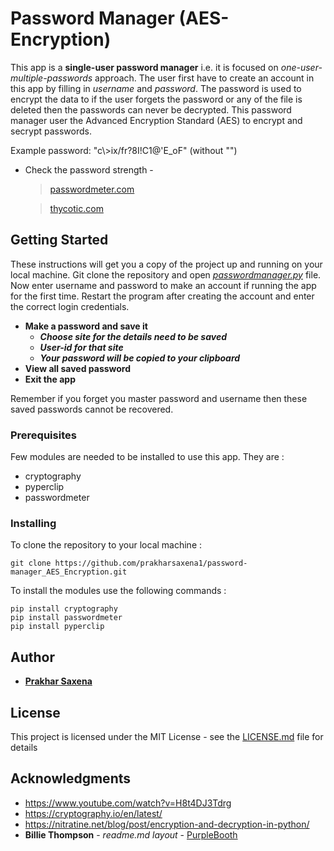 # Password Manager (AES-Encryption)

This app is a __single-user password manager__ i.e. it is focused on *one-user-multiple-passwords* approach. The user first have to create an account in this app by filling in *username* and *password*. The password is used to encrypt the data to if the user forgets the password or any of the file is deleted then the passwords can never be decrypted.
This password manager user the Advanced Encryption Standard (AES) to encrypt and secrypt passwords.

Example password:  "c\\>ix/fr?8I!C1@'E_oF" (without "")

- Check the password strength -

  > [passwordmeter.com](http://www.passwordmeter.com/)

  > [thycotic.com](https://thycotic.com/resources/password-strength-checker/)



## Getting Started

These instructions will get you a copy of the project up and running on your local machine. Git clone the repository and open _[passwordmanager.py](passwordmanager.py "app")_ file. Now enter username and password to make an account if running the app for the first time. Restart the program after creating the account and enter the correct login credentials.
- __Make a password and save it__
  - __*Choose site for the details need to be saved*__
  - __*User-id for that site*__
  - __*Your password will be copied to your clipboard*__
- __View all saved password__
- __Exit the app__

Remember if you forget you master password and username then these saved passwords cannot be recovered.

### Prerequisites

Few modules are needed to be installed to use this app. They are :
- cryptography
- pyperclip
- passwordmeter

### Installing

To clone the repository to your local machine :
```
git clone https://github.com/prakharsaxena1/password-manager_AES_Encryption.git
```

To install the modules use the following commands :
```
pip install cryptography
pip install passwordmeter
pip install pyperclip
```

## Author

* [__Prakhar Saxena__](https://twitter.com/_thunder_cs)

## License

This project is licensed under the MIT License - see the [LICENSE.md](LICENSE.md) file for details

## Acknowledgments

* https://www.youtube.com/watch?v=H8t4DJ3Tdrg
* https://cryptography.io/en/latest/
* https://nitratine.net/blog/post/encryption-and-decryption-in-python/
* **Billie Thompson** - *readme.md layout* - [PurpleBooth](https://github.com/PurpleBooth)
